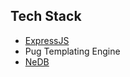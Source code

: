 ## Tech Stack
- [ExpressJS](http://expressjs.com/en/resources/frameworks.html)
- Pug Templating Engine
- [NeDB](https://github.com/louischatriot/nedb)
